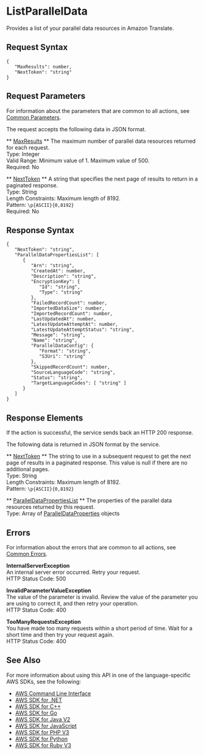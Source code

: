 # ListParallelData<a name="API_ListParallelData"></a>

Provides a list of your parallel data resources in Amazon Translate\.

## Request Syntax<a name="API_ListParallelData_RequestSyntax"></a>

```
{
   "MaxResults": number,
   "NextToken": "string"
}
```

## Request Parameters<a name="API_ListParallelData_RequestParameters"></a>

For information about the parameters that are common to all actions, see [Common Parameters](CommonParameters.md)\.

The request accepts the following data in JSON format\.

 ** [MaxResults](#API_ListParallelData_RequestSyntax) **   <a name="Translate-ListParallelData-request-MaxResults"></a>
The maximum number of parallel data resources returned for each request\.  
Type: Integer  
Valid Range: Minimum value of 1\. Maximum value of 500\.  
Required: No

 ** [NextToken](#API_ListParallelData_RequestSyntax) **   <a name="Translate-ListParallelData-request-NextToken"></a>
A string that specifies the next page of results to return in a paginated response\.  
Type: String  
Length Constraints: Maximum length of 8192\.  
Pattern: `\p{ASCII}{0,8192}`   
Required: No

## Response Syntax<a name="API_ListParallelData_ResponseSyntax"></a>

```
{
   "NextToken": "string",
   "ParallelDataPropertiesList": [ 
      { 
         "Arn": "string",
         "CreatedAt": number,
         "Description": "string",
         "EncryptionKey": { 
            "Id": "string",
            "Type": "string"
         },
         "FailedRecordCount": number,
         "ImportedDataSize": number,
         "ImportedRecordCount": number,
         "LastUpdatedAt": number,
         "LatestUpdateAttemptAt": number,
         "LatestUpdateAttemptStatus": "string",
         "Message": "string",
         "Name": "string",
         "ParallelDataConfig": { 
            "Format": "string",
            "S3Uri": "string"
         },
         "SkippedRecordCount": number,
         "SourceLanguageCode": "string",
         "Status": "string",
         "TargetLanguageCodes": [ "string" ]
      }
   ]
}
```

## Response Elements<a name="API_ListParallelData_ResponseElements"></a>

If the action is successful, the service sends back an HTTP 200 response\.

The following data is returned in JSON format by the service\.

 ** [NextToken](#API_ListParallelData_ResponseSyntax) **   <a name="Translate-ListParallelData-response-NextToken"></a>
The string to use in a subsequent request to get the next page of results in a paginated response\. This value is null if there are no additional pages\.  
Type: String  
Length Constraints: Maximum length of 8192\.  
Pattern: `\p{ASCII}{0,8192}` 

 ** [ParallelDataPropertiesList](#API_ListParallelData_ResponseSyntax) **   <a name="Translate-ListParallelData-response-ParallelDataPropertiesList"></a>
The properties of the parallel data resources returned by this request\.  
Type: Array of [ParallelDataProperties](API_ParallelDataProperties.md) objects

## Errors<a name="API_ListParallelData_Errors"></a>

For information about the errors that are common to all actions, see [Common Errors](CommonErrors.md)\.

 **InternalServerException**   
An internal server error occurred\. Retry your request\.  
HTTP Status Code: 500

 **InvalidParameterValueException**   
The value of the parameter is invalid\. Review the value of the parameter you are using to correct it, and then retry your operation\.  
HTTP Status Code: 400

 **TooManyRequestsException**   
 You have made too many requests within a short period of time\. Wait for a short time and then try your request again\.  
HTTP Status Code: 400

## See Also<a name="API_ListParallelData_SeeAlso"></a>

For more information about using this API in one of the language\-specific AWS SDKs, see the following:
+  [ AWS Command Line Interface](https://docs.aws.amazon.com/goto/aws-cli/translate-2017-07-01/ListParallelData) 
+  [ AWS SDK for \.NET](https://docs.aws.amazon.com/goto/DotNetSDKV3/translate-2017-07-01/ListParallelData) 
+  [ AWS SDK for C\+\+](https://docs.aws.amazon.com/goto/SdkForCpp/translate-2017-07-01/ListParallelData) 
+  [ AWS SDK for Go](https://docs.aws.amazon.com/goto/SdkForGoV1/translate-2017-07-01/ListParallelData) 
+  [ AWS SDK for Java V2](https://docs.aws.amazon.com/goto/SdkForJavaV2/translate-2017-07-01/ListParallelData) 
+  [ AWS SDK for JavaScript](https://docs.aws.amazon.com/goto/AWSJavaScriptSDK/translate-2017-07-01/ListParallelData) 
+  [ AWS SDK for PHP V3](https://docs.aws.amazon.com/goto/SdkForPHPV3/translate-2017-07-01/ListParallelData) 
+  [ AWS SDK for Python](https://docs.aws.amazon.com/goto/boto3/translate-2017-07-01/ListParallelData) 
+  [ AWS SDK for Ruby V3](https://docs.aws.amazon.com/goto/SdkForRubyV3/translate-2017-07-01/ListParallelData) 